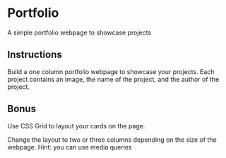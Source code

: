 # Portfolio

A simple portfolio webpage to showcase projects

## Instructions

Build a one column portfolio webpage to showcase your projects. Each project contains an image, the name of the project, and the author of the project. 

## Bonus

Use CSS Grid to layout your cards on the page. 

Change the layout to two or three columns depending on the size of the webpage. Hint: you can use media queries
